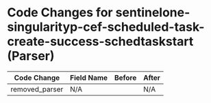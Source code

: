 # Code Changes for sentinelone-singularityp-cef-scheduled-task-create-success-schedtaskstart (Parser)

| Code Change | Field Name | Before | After |
|-------------|------------|--------|-------|
| removed_parser | N/A |  | N/A |